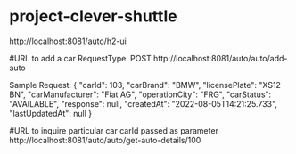# project-clever-shuttle


http://localhost:8081/auto/h2-ui

#URL to add a car RequestType: POST
http://localhost:8081/auto/auto/add-auto

Sample Request:
{
  "carId": 103,
  "carBrand": "BMW",
  "licensePlate": "XS12 BN",
  "carManufacturer": "Fiat AG",
  "operationCity": "FRG",
  "carStatus": "AVAILABLE",
  "response": null,
  "createdAt": "2022-08-05T14:21:25.733",
  "lastUpdatedAt": null
}

#URL to inquire particular car   carId passed as parameter
http://localhost:8081/auto/auto/get-auto-details/100
